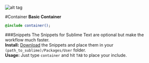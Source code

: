 ![alt tag](https://dl.dropboxusercontent.com/u/7534528/HFC/Relay/devices.jpg)

#Container
**Basic Container**
```sass
@include container();
```


###Snippets
The Snippets for Sublime Text are optional but make the workflow much faster. <br>
**Install:** [Download](https://dl.dropboxusercontent.com/u/7534528/HFC/Relay/snippets.zip) the Snippets and place them in your `(path_to_sublime)/Packages/User` folder.<br>
**Usage:** Just type `container` and hit `TAB` to place your include.
